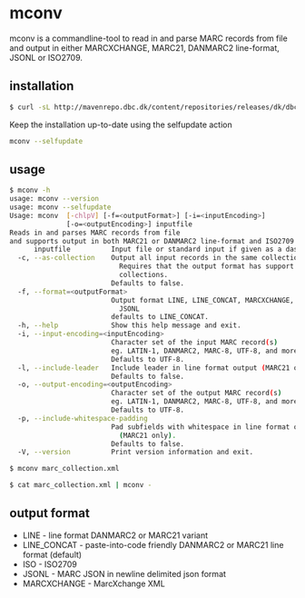 # mconv
mconv is a commandline-tool to read in and parse MARC records from file and
output in either MARCXCHANGE, MARC21, DANMARC2 line-format, JSONL or ISO2709.

## installation

```bash
$ curl -sL http://mavenrepo.dbc.dk/content/repositories/releases/dk/dbc/mconv/1.3/mconv-1.3.jar -o mconv.jar && unzip -op mconv.jar mconv | bash -s -- --install
```

Keep the installation up-to-date using the selfupdate action
```bash
mconv --selfupdate
```

## usage
```bash
$ mconv -h
usage: mconv --version
usage: mconv --selfupdate
Usage: mconv  [-chlpV] [-f=<outputFormat>] [-i=<inputEncoding>]
              [-o=<outputEncoding>] inputfile
Reads in and parses MARC records from file
and supports output in both MARC21 or DANMARC2 line-format and ISO2709
      inputfile          Input file or standard input if given as a dash (-)
  -c, --as-collection    Output all input records in the same collection.
                           Requires that the output format has support for
                           collections.
                         Defaults to false.
  -f, --format=<outputFormat>
                         Output format LINE, LINE_CONCAT, MARCXCHANGE, ISO,
                           JSONL
                         defaults to LINE_CONCAT.
  -h, --help             Show this help message and exit.
  -i, --input-encoding=<inputEncoding>
                         Character set of the input MARC record(s)
                         eg. LATIN-1, DANMARC2, MARC-8, UTF-8, and more.
                         Defaults to UTF-8.
  -l, --include-leader   Include leader in line format output (MARC21 only).
                         Defaults to false.
  -o, --output-encoding=<outputEncoding>
                         Character set of the output MARC record(s)
                         eg. LATIN-1, DANMARC2, MARC-8, UTF-8, and more.
                         Defaults to UTF-8.
  -p, --include-whitespace-padding
                         Pad subfields with whitespace in line format output
                           (MARC21 only).
                         Defaults to false.
  -V, --version          Print version information and exit.

```

```bash
$ mconv marc_collection.xml
```

```bash
$ cat marc_collection.xml | mconv -
```

## output format

* LINE - line format DANMARC2 or MARC21 variant
* LINE_CONCAT - paste-into-code friendly DANMARC2 or MARC21 line format (default)
* ISO - ISO2709
* JSONL - MARC JSON in newline delimited json format
* MARCXCHANGE - MarcXchange XML
